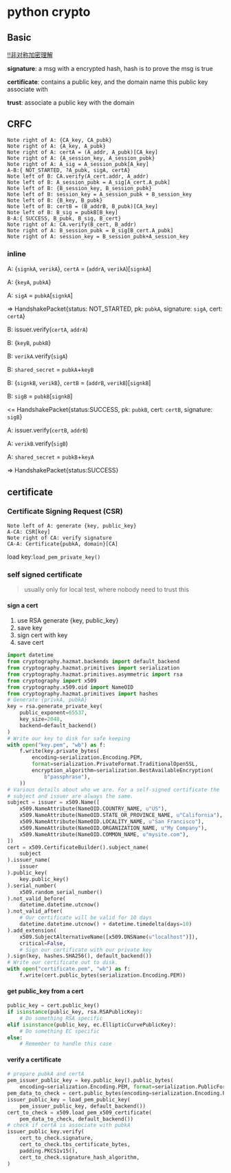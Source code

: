 # python crypto


## Basic

[!!非对称加密理解](https://www.cnblogs.com/JeffreySun/archive/2010/06/24/1627247.html)

**signature**: a msg with a encrypted hash, hash is to prove the msg is true

**certificate**: contains a public key, and the domain name this public key associate with

**trust**: associate a public key with the domain

## CRFC

```sequence
Note right of A: {CA_key, CA_pubk}
Note right of A: {A_key, A_pubk}
Note right of A: certA = (A_addr, A_pubk)[CA_key]
Note right of A: {A_session_key, A_session_pubk}
Note right of A: A_sig = A_session_pubk[A_key]
A-B:{ NOT_STARTED, ?A_pubk, sigA, certA}
Note left of B: CA.verify(A_cert.addr, A_addr)
Note left of B: A_session_pubk = A_sig[A_cert.A_pubk]
Note left of B: {B_session_key, B_session_pubk}
Note left of B: session_key = A_session_pubk + B_session_key
Note left of B: {B_key, B_pubk}
Note left of B: certB = (B_addrB, B_pubk)[CA_key]
Note left of B: B_sig = pubkB[B_key]
B-A:{ SUCCESS, B_pubk, B_sig, B_cert}
Note right of A: CA.verify(B_cert, B_addr)
Note right of A: B_session_pubk = B_sig[B_cert.A_pubk]
Note right of A: session_key = B_session_pubk+A_session_key
```

### inline

A: {`signkA`, `verikA`}, `certA` = (`addrA`, `verikA`)[`signkA`]

A: {`keyA`, `pubkA`}

A: `sigA` = `pubkA`[`signkA`]

=> HandshakePacket{status: NOT_STARTED, pk: `pubkA`, signature: `sigA`, cert: `certA`}

B: issuer.verify(`certA`, `addrA`)

B: {`keyB`, `pubkB`}

B: `verikA`.verify(`sigA`)

B: `shared_secret` = `pubkA`+`keyB`

B: {`signkB`, `verikB`}, `certB` = (`addrB`, `verikB`)[`signkB`]

B: `sigB` = `pubkB`[`signkB`]

<= HandshakePacket{status:SUCCESS, pk: `pubkB`, cert: `certB`, signature: `sigB`}

A: issuer.verify(`certB`, `addrB`)

A: `verikB`.verify(`sigB`)

A: `shared_secret` = `pubkB`+`keyA`

=> HandshakePacket{status:SUCCESS}

## certificate

### Certificate Signing Request (CSR)

```sequence
Note left of A: generate {key, public_key}
A-CA: CSR[key]
Note right of CA: verify signature
CA-A: Certificate{pubkA, domain}[CA]
```

load key:`load_pem_private_key()`

### self signed certificate

> usually only for local test, where nobody need to trust this

#### sign a cert

1. use RSA generate {key, public_key}
2. save key
3. sign cert with key
4. save cert

```python
import datetime
from cryptography.hazmat.backends import default_backend
from cryptography.hazmat.primitives import serialization
from cryptography.hazmat.primitives.asymmetric import rsa
from cryptography import x509
from cryptography.x509.oid import NameOID
from cryptography.hazmat.primitives import hashes
# Generate {privkA, pubkA}
key = rsa.generate_private_key(
    public_exponent=65537,
    key_size=2048,
    backend=default_backend()
)
# Write our key to disk for safe keeping
with open("key.pem", "wb") as f:
    f.write(key.private_bytes(
        encoding=serialization.Encoding.PEM,
        format=serialization.PrivateFormat.TraditionalOpenSSL,
        encryption_algorithm=serialization.BestAvailableEncryption(
            b"passphrase"),
    ))
# Various details about who we are. For a self-signed certificate the
# subject and issuer are always the same.
subject = issuer = x509.Name([
    x509.NameAttribute(NameOID.COUNTRY_NAME, u"US"),
    x509.NameAttribute(NameOID.STATE_OR_PROVINCE_NAME, u"California"),
    x509.NameAttribute(NameOID.LOCALITY_NAME, u"San Francisco"),
    x509.NameAttribute(NameOID.ORGANIZATION_NAME, u"My Company"),
    x509.NameAttribute(NameOID.COMMON_NAME, u"mysite.com"),
])
cert = x509.CertificateBuilder().subject_name(
    subject
).issuer_name(
    issuer
).public_key(
    key.public_key()
).serial_number(
    x509.random_serial_number()
).not_valid_before(
    datetime.datetime.utcnow()
).not_valid_after(
    # Our certificate will be valid for 10 days
    datetime.datetime.utcnow() + datetime.timedelta(days=10)
).add_extension(
    x509.SubjectAlternativeName([x509.DNSName(u"localhost")]),
    critical=False,
    # Sign our certificate with our private key
).sign(key, hashes.SHA256(), default_backend())
# Write our certificate out to disk.
with open("certificate.pem", "wb") as f:
    f.write(cert.public_bytes(serialization.Encoding.PEM))

```

#### get public_key from a cert

```Python
public_key = cert.public_key()
if isinstance(public_key, rsa.RSAPublicKey):
    # Do something RSA specific
elif isinstance(public_key, ec.EllipticCurvePublicKey):
    # Do something EC specific
else:
    # Remember to handle this case
```

#### verify a certificate

```Python
# prepare pubkA and certA
pem_issuer_public_key = key.public_key().public_bytes(
    encoding=serialization.Encoding.PEM, format=serialization.PublicFormat.SubjectPublicKeyInfo)
pem_data_to_check = cert.public_bytes(encoding=serialization.Encoding.PEM)
issuer_public_key = load_pem_public_key(
    pem_issuer_public_key, default_backend())
cert_to_check = x509.load_pem_x509_certificate(
    pem_data_to_check, default_backend())
# check if certA is associate with pubkA
issuer_public_key.verify(
    cert_to_check.signature,
    cert_to_check.tbs_certificate_bytes,
    padding.PKCS1v15(),
    cert_to_check.signature_hash_algorithm,
)
```
